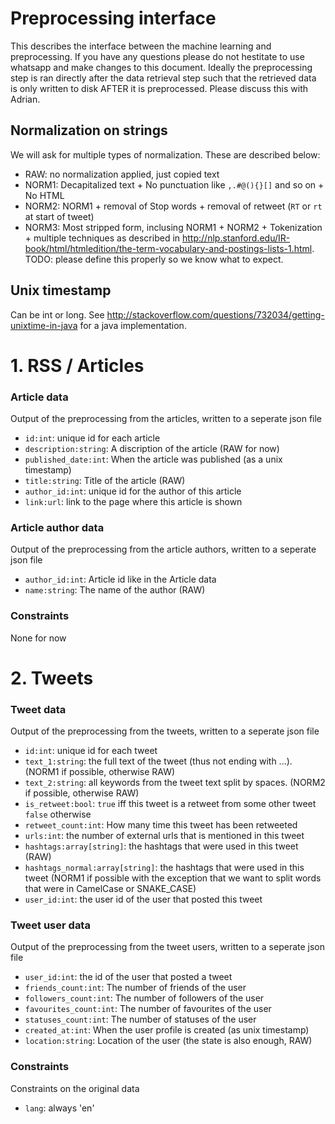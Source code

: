 # Preprocessing interface
This describes the interface between the machine learning and preprocessing.
If you have any questions please do not hestitate to use whatsapp and make changes to this document.
Ideally the preprocessing step is ran directly after the data retrieval step such that the retrieved data is only written to disk AFTER it is preprocessed. Please discuss this with Adrian.

## Normalization on strings
We will ask for multiple types of normalization. These are described below:
- RAW: no normalization applied, just copied text
- NORM1: Decapitalized text + No punctuation like `,.#@(){}[]` and so on + No HTML
- NORM2: NORM1 + removal of Stop words + removal of retweet (`RT` or `rt` at start of tweet)
- NORM3: Most stripped form, inclusing NORM1 + NORM2 + Tokenization + multiple techniques as described in http://nlp.stanford.edu/IR-book/html/htmledition/the-term-vocabulary-and-postings-lists-1.html. TODO: please define this properly so we know what to expect.

## Unix timestamp
Can be int or long. See http://stackoverflow.com/questions/732034/getting-unixtime-in-java for a java implementation.

# 1. RSS / Articles

### Article data
Output of the preprocessing from the articles, written to a seperate json file
- `id:int`: unique id for each article
- `description:string`: A discription of the article (RAW for now)
- `published_date:int`: When the article was published (as a unix timestamp)
- `title:string`: Title of the article (RAW)
- `author_id:int`: unique id for the author of this article
- `link:url`: link to the page where this article is shown

### Article author data
Output of the preprocessing from the article authors, written to a seperate json file
- `author_id:int`: Article id like in the Article data
- `name:string`: The name of the author (RAW)

### Constraints
None for now

# 2. Tweets

### Tweet data
Output of the preprocessing from the tweets, written to a seperate json file
- `id:int`: unique id for each tweet
- `text_1:string`: the full text of the tweet (thus not ending with ...). (NORM1 if possible, otherwise RAW)
- `text_2:string`: all keywords from the tweet text split by spaces. (NORM2 if possible, otherwise RAW)
- `is_retweet:bool`: `true` iff this tweet is a retweet from some other tweet `false` otherwise
- `retweet_count:int`: How many time this tweet has been retweeted
- `urls:int`: the number of external urls that is mentioned in this tweet
- `hashtags:array[string]`: the hashtags that were used in this tweet (RAW)
- `hashtags_normal:array[string]`: the hashtags that were used in this tweet (NORM1 if possible with the exception that we want to split words that were in CamelCase or SNAKE_CASE)
- `user_id:int`: the user id of the user that posted this tweet

### Tweet user data
Output of the preprocessing from the tweet users, written to a seperate json file
- `user_id:int`: the id of the user that posted a tweet
- `friends_count:int`: The number of friends of the user
- `followers_count:int`: The number of followers of the user
- `favourites_count:int`: The number of favourites of the user
- `statuses_count:int`: The number of statuses of the user
- `created_at:int`: When the user profile is created (as unix timestamp)
- `location:string`: Location of the user (the state is also enough, RAW)

### Constraints
Constraints on the original data
- `lang`: always 'en'
